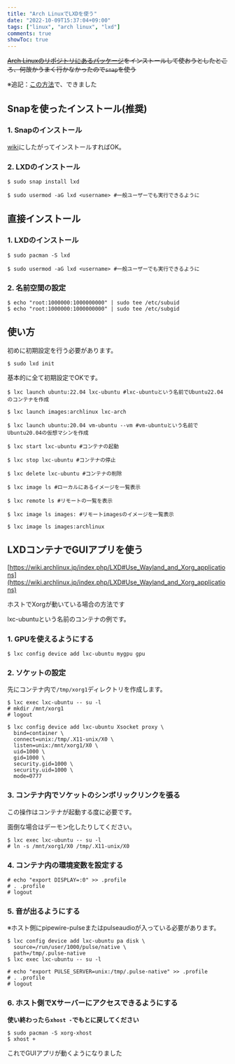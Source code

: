```yaml
---
title: "Arch LinuxでLXDを使う"
date: "2022-10-09T15:37:04+09:00"
tags: ["linux", "arch linux", "lxd"]
comments: true
showToc: true
---
```

~~[Arch Linuxのリポジトリにあるパッケージ](https://www.archlinux.jp/packages/community/x86_64/lxd/)をインストールして使おうとしたところ、何故かうまく行かなかったので`snap`を使う~~

※追記：[この方法](https://wiki.archlinux.org/title/LXD#Setup_for_unprivileged_containers)で、できました

## Snapを使ったインストール(推奨)

### 1. Snapのインストール

[wiki](https://wiki.archlinux.jp/index.php/Snap)にしたがってインストールすればOK。

### 2. LXDのインストール

```
$ sudo snap install lxd

$ sudo usermod -aG lxd <username> #一般ユーザーでも実行できるように
```

## 直接インストール

### 1. LXDのインストール

```
$ sudo pacman -S lxd

$ sudo usermod -aG lxd <username> #一般ユーザーでも実行できるように
```

### 2. 名前空間の設定

```
$ echo "root:1000000:1000000000" | sudo tee /etc/subuid
$ echo "root:1000000:1000000000" | sudo tee /etc/subgid
```

## 使い方

初めに初期設定を行う必要があります。

```
$ sudo lxd init
```

基本的に全て初期設定でOKです。

```
$ lxc launch ubuntu:22.04 lxc-ubuntu #lxc-ubuntuという名前でUbuntu22.04のコンテナを作成

$ lxc launch images:archlinux lxc-arch

$ lxc launch ubuntu:20.04 vm-ubuntu --vm #vm-ubuntuという名前でUbuntu20.04の仮想マシンを作成

$ lxc start lxc-ubuntu #コンテナの起動

$ lxc stop lxc-ubuntu #コンテナの停止

$ lxc delete lxc-ubuntu #コンテナの削除

$ lxc image ls #ローカルにあるイメージを一覧表示

$ lxc remote ls #リモートの一覧を表示

$ lxc image ls images: #リモートimagesのイメージを一覧表示

$ lxc image ls images:archlinux
```

## LXDコンテナでGUIアプリを使う

[https://wiki.archlinux.jp/index.php/LXD#Use_Wayland_and_Xorg_applications](https://wiki.archlinux.jp/index.php/LXD#Use_Wayland_and_Xorg_applications)

ホストでXorgが動いている場合の方法です

lxc-ubuntuという名前のコンテナの例です。

### 1. GPUを使えるようにする

```
$ lxc config device add lxc-ubuntu mygpu gpu
```

### 2. ソケットの設定

先にコンテナ内で`/tmp/xorg1`ディレクトリを作成します。

```
$ lxc exec lxc-ubuntu -- su -l
# mkdir /mnt/xorg1
# logout

$ lxc config device add lxc-ubuntu Xsocket proxy \
  bind=container \
  connect=unix:/tmp/.X11-unix/X0 \
  listen=unix:/mnt/xorg1/X0 \
  uid=1000 \
  gid=1000 \
  security.gid=1000 \
  security.uid=1000 \
  mode=0777
```

### 3. コンテナ内でソケットのシンボリックリンクを張る

この操作はコンテナが起動する度に必要です。

面倒な場合はデーモン化したりしてください。

```
$ lxc exec lxc-ubuntu -- su -l
# ln -s /mnt/xorg1/X0 /tmp/.X11-unix/X0
```

### 4. コンテナ内の環境変数を設定する

```
# echo "export DISPLAY=:0" >> .profile
# . .profile
# logout
```

### 5. 音が出るようにする

※ホスト側にpipewire-pulseまたはpulseaudioが入っている必要があります。

```
$ lxc config device add lxc-ubuntu pa disk \
  source=/run/user/1000/pulse/native \
  path=/tmp/.pulse-native 
$ lxc exec lxc-ubuntu -- su -l

# echo "export PULSE_SERVER=unix:/tmp/.pulse-native" >> .profile
# . .profile
# logout
```

### 6. ホスト側でXサーバーにアクセスできるようにする

**使い終わったら`xhost -`でもとに戻してください**

```
$ sudo pacman -S xorg-xhost
$ xhost +
```

これでGUIアプリが動くようになりました